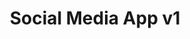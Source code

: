 ---
title: "Social Media App v1"
description: "This is a version 1
 of a social media app"
heroImage: "/blogv1.png"
githubLink: "https://github.com/Derick80/blog_social_media"
projectLink: "https://derickcurtis.com/"
pubDate: 'September 2022'
implementations: ['Authentication','Like system', 'Favorite post system', 'Tags','TipTap text editor']
tags: ['Coding', 'Remix-run', 'Typescript', 'Blog', 'Prisma', 'Tailwindcss']
---